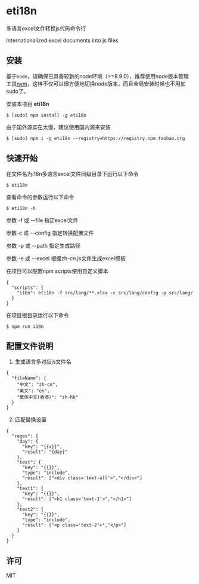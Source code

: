# eti18n
多语言excel文件转换js代码命令行

Internationalized excel documents into js files

## 安装

基于``node``，请确保已具备较新的node环境（>=8.9.0），推荐使用node版本管理工具[nvm](https://github.com/creationix/nvm)，这样不仅可以很方便地切换node版本，而且全局安装时候也不用加sudo了。

安装本项目 **eti18n**

```
$ [sudo] npm install -g eti18n
```

由于国外源实在太慢，建议使用国内源来安装

```
$ [sudo] npm i -g eti18n --registry=https://registry.npm.taobao.org
```

## 快速开始
在文件名为i18n多语言excel文件同级目录下运行以下命令
```
$ eti18n
```
查看命令的参数运行以下命令
```
$ eti18n -h
```

参数 -f 或 --file 指定excel文件

参数-c 或 --config 指定转换配置文件

参数 -p 或 --path 指定生成路径

参数 -e 或 --excel 根据zh-cn.js文件生成excel模板

在项目可以配置npm scripts使用自定义脚本
```
{
  "scripts": {
    "i18n": eti18n -f src/lang/**.xlsx -c src/lang/config -p src/lang/
  }
}
```
在项目根目录运行以下命令
```
$ npm run i18n
```
## 配置文件说明

1. 生成语言多对应js文件名
```
{
  "fileName": {
    "中文": "zh-cn",
    "英文": "en",
    "繁体中文(香港)": "zh-hk"
  }
}
```
2. 匹配替换设置
```
{
  "regex": {
    "day": {
      "key": "{{x}}",
      "result": "{day}"
    },
    "text": {
      "key": "{{}}",
      "type": "include",
      "result": ["<div class='text-all'>","</div>"]
    },
    "text1": {
      "key": "{{}}",
      "result": ["<h1 class='text-1'>","</h1>"]
    },
    "text2": {
      "key": "{{}}",
      "type": "include",
      "result": ["<p class='text-2'>","</p>"]
    }
  }
}
```
## 许可
MIT